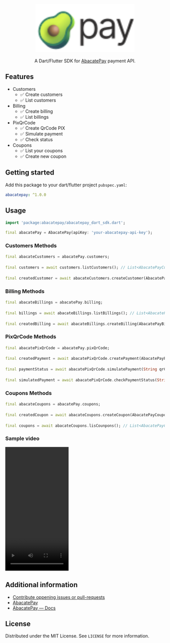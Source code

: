 <div align='center'>
    <img src='https://raw.githubusercontent.com/feliperfdev/abacatepay-dart-sdk/refs/heads/main/assets/logo.svg' height=150/>
</div>

<div align='center'>
<br/>
A Dart/Flutter SDK for <a href='https://www.abacatepay.com/'>AbacatePay</a> payment API. 
</div>

## Features

- Customers
  - ✅ Create customers
  - ✅ List customers
- Billing
  - ✅ Create billing
  - ✅ List billings
- PixQrCode
  - ✅ Create QrCode PIX
  - ✅ Simulate payment
  - ✅ Check status
- Coupons
  - ✅ List your coupons
  - ✅ Create new coupon

## Getting started

Add this package to your dart/flutter project `pubspec.yaml`:

```yaml
abacatepay: ^1.0.0
```

## Usage

```dart
import 'package:abacatepay/abacatepay_dart_sdk.dart';
```

```dart
final abacatePay = AbacatePay(apiKey: 'your-abacatepay-api-key');
```

### Customers Methods

```dart
final abacateCustomers = abacatePay.customers;

final customers = await customers.listCustomers(); // List<AbacatePayCustomerResponse>

final createdCustomer = await abacateCustomers.createCustomer(AbacatePayCustomerData); // AbacatePayCustomerResponse
```

### Billing Methods

```dart
final abacateBillings = abacatePay.billing;

final billings = await abacateBillings.listBillings(); // List<AbacatePayBillingResponse>

final createdBilling = await abacateBillings.createBilling(AbacatePayBillingData); // AbacatePayBillingResponse
```

### PixQrCode Methods

```dart
final abacatePixQrCode = abacatePay.pixQrCode;

final createdPayment = await abacatePixQrCode.createPayment(AbacatePayPixQrCodeData); // List<AbacatePayPixQrCodeResponse>

final paymentStatus = await abacatePixQrCode.simulatePayment(String qrCodePixID); // AbacatePayPixQrCodeStatusResponse

final simulatedPayment = await abacatePixQrCode.checkPaymentStatus(String qrCodePixID); // AbacatePayPixQrCodeStatusResponse
```

### Coupons Methods

```dart
final abacateCoupons = abacatePay.coupons;

final createdCoupon = await abacateCoupons.createCoupon(AbacatePayCouponData); // AbacatePayCouponResponse

final coupons = await abacateCoupons.lisCounpons(); // List<AbacatePayCouponResponse>
```

### Sample video

<video src="assets/sample.mp4" width="200" height="390" controls></video>

## Additional information

- [Contribute oppening issues or pull-requests](https://github.com/feliperfdev/abacatepay-dart-sdk)
- [AbacatePay](https://www.abacatepay.com/)
- [AbacatePay — Docs](https://docs.abacatepay.com/pages/introduction)

## License

Distributed under the MIT License. See `LICENSE` for more information.
